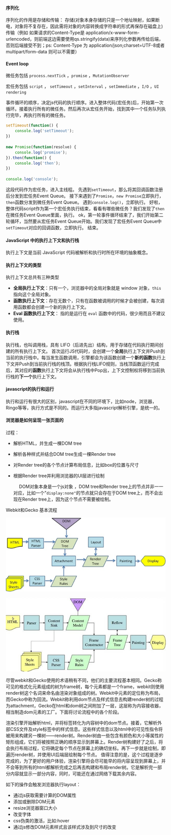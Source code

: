 #### 序列化

序列化的作用是存储和传输：
	存储(对象本身存储的只是一个地址映射，如果断电，对象将不复存在，因此需将对象的内容转换成字符串的形式再保存在磁盘上)
	传输（例如 如果请求的Content-Type是 application/x-www-form-urlencoded，则前端这边需要使用qs.stringify(data)来序列化参数再传给后端，否则后端接受不到；ps:  Content-Type 为 application/json;charset=UTF-8或者 multipart/form-data 则可以不需要）

#### Event loop

[JavaScript 执行机制]: https://juejin.im/post/59e85eebf265da430d571f89

微任务包括 `process.nextTick` ，`promise` ，`MutationObserver`

宏任务包括 `script` ， `setTimeout` ，`setInterval` ，`setImmediate` ，`I/O` ，`UI rendering`

事件循环的顺序，决定js代码的执行顺序。进入整体代码(宏任务)后，开始第一次循环。接着执行所有的微任务。然后再次从宏任务开始，找到其中一个任务队列执行完毕，再执行所有的微任务。

```js
setTimeout(function() {
    console.log('setTimeout');
})

new Promise(function(resolve) {
    console.log('promise');
}).then(function() {
    console.log('then');
})

console.log('console');
```

这段代码作为宏任务，进入主线程。
先遇到`setTimeout`，那么将其回调函数注册后分发到宏任务Event Queue。
接下来遇到了`Promise`，`new Promise`立即执行，`then`函数分发到微任务Event Queue。
遇到`console.log()`，立即执行。
好啦，整体代码script作为第一个宏任务执行结束，看看有哪些微任务？我们发现了`then`在微任务Event Queue里面，执行。
ok，第一轮事件循环结束了，我们开始第二轮循环，当然要从宏任务Event Queue开始。我们发现了宏任务Event Queue中`setTimeout`对应的回调函数，立即执行。
结束。

#### JavaScript 中的执行上下文和执行栈

 执行上下文是当前 JavaScript 代码被解析和执行时所在环境的抽象概念。 

#### 执行上下文的类型

执行上下文总共有三种类型

- **全局执行上下文**：只有一个，浏览器中的全局对象就是 window 对象，`this` 指向这个全局对象。
- **函数执行上下文**：存在无数个，只有在函数被调用的时候才会被创建，每次调用函数都会创建一个新的执行上下文。
- **Eval 函数执行上下文**： 指的是运行在 `eval` 函数中的代码，很少用而且不建议使用。

#### 执行栈

执行栈，也叫调用栈，具有 LIFO（后进先出）结构，用于存储在代码执行期间创建的所有执行上下文。
首次运行JS代码时，会创建一个**全局**执行上下文并Push到当前的执行栈中。每当发生函数调用，引擎都会为该函数创建一个**新的函数**执行上下文并Push到当前执行栈的栈顶。根据执行栈LIFO规则，当栈顶函数运行完成后，其对应的**函数**执行上下文将会从执行栈中Pop出，上下文控制权将移到当前执行栈的**下一个**执行上下文。

#### javascript的执行和运行

执行和运行有很大的区别，javascript在不同的环境下，比如node，浏览器，Ringo等等，执行方式是不同的。而运行大多指javascript解析引擎，是统一的。

#### 浏览器是如何呈现一张页面的

过程：

- 解析HTML，并生成一棵DOM tree
- 解析各种样式并结合DOM tree生成一棵Render tree
- 对Render tree的各个节点计算布局信息，比如box的位置与尺寸
- 根据Render tree并利用浏览器的UI层进行绘制

  　 DOM对象本身是一个js对象 ，DOM tree和Render tree上的节点并非一一对应，比如一个"`display:none"`的节点就只会存在于DOM tree上，而不会出现在Render tree上，因为这个节点不需要被绘制。 

Webkit和Gecko 基本流程

![ Webkit的基本流程 ](./js_layout.jpg)



![ gecko的基本流程 ](./js_layout_gecko.jpg)



尽管webkit和Gecko使用的术语稍有不同，他们的主要流程基本相同。Gecko称可见的格式化元素组成的树为frame树，每个元素都是一个frame，webkit则使用render树这个名词来命名由渲染对象组成的树。Webkit中元素的定位称为布局，而Gecko中称为回流。Webkit称利用dom节点及样式信息去构建render树的过程为attachment，Gecko在html和dom树之间附加了一层，这层称为内容接收器，相当制造dom元素的工厂。下面将讨论流程中的各个阶段。 

渲染引擎开始解析html，并将标签转化为内容树中的dom节点。接着，它解析外部CSS文件及style标签中的样式信息。这些样式信息以及html中的可见性指令将被用来构建另一棵树——render树。Render树由一些包含有颜色和大小等属性的矩形组成，它们将被按照正确的顺序显示到屏幕上。Render树构建好了之后，将会执行布局过程，它将确定每个节点在屏幕上的确切坐标。再下一步就是绘制，即遍历render树，并使用UI后端层绘制每个节点。
值得注意的是，这个过程是逐步完成的，为了更好的用户体验，渲染引擎将会尽可能早的将内容呈现到屏幕上，并不会等到所有的html都解析完成之后再去构建和布局render树。它是解析完一部分内容就显示一部分内容，同时，可能还在通过网络下载其余内容。

如下的操作会触发浏览器执行layout：

- 通过js获取需要计算的DOM属性
- 添加或删除DOM元素
- resize浏览器窗口大小
- 改变字体
- css伪类的激活，比如:hover
- 通过js修改DOM元素样式且该样式涉及到尺寸的改变

